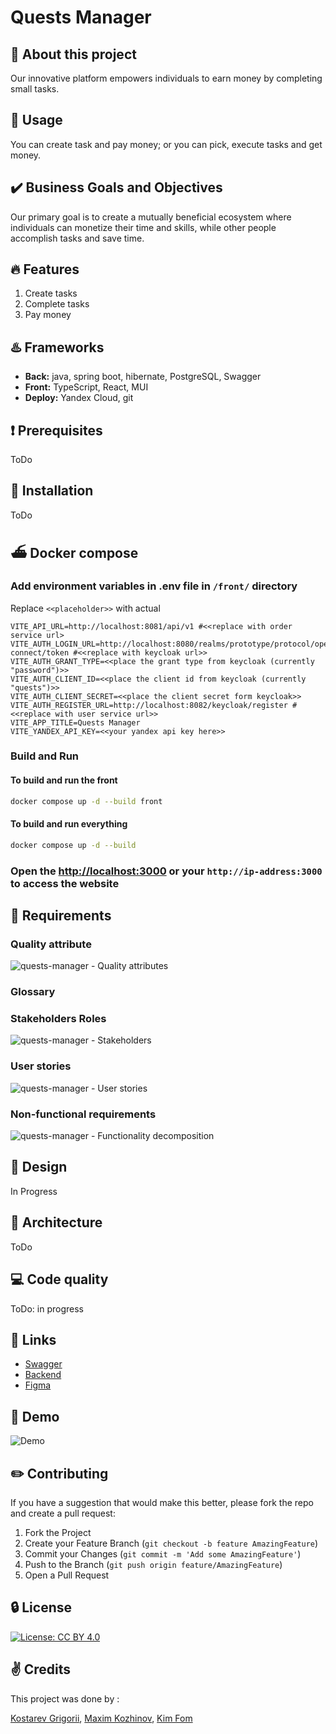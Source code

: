 # Quests Manager

## :wave: About this project

Our innovative platform empowers individuals to earn money by completing small tasks.

## :game_die: Usage

You can create task and pay money; or you can pick, execute tasks and get money.

## :heavy_check_mark: Business Goals and Objectives

Our primary goal is to create a mutually beneficial ecosystem where individuals can monetize their time and skills, while other people accomplish tasks and save time.

## :fire: Features

1. Create tasks
2. Complete tasks
3. Pay money

## :hotsprings: Frameworks

- **Back:** java, spring boot, hibernate, PostgreSQL, Swagger
- **Front:** TypeScript, React, MUI
- **Deploy:** Yandex Cloud, git

## :heavy_exclamation_mark: Prerequisites

ToDo

## :wrench: Installation

ToDo

## :ferry: Docker compose

### Add environment variables in .env file in `/front/` directory

Replace `<<placeholder>>` with actual

```env
VITE_API_URL=http://localhost:8081/api/v1 #<<replace with order service url>
VITE_AUTH_LOGIN_URL=http://localhost:8080/realms/prototype/protocol/openid-connect/token #<<replace with keycloak url>>
VITE_AUTH_GRANT_TYPE=<<place the grant type from keycloak (currently "password")>>
VITE_AUTH_CLIENT_ID=<<place the client id from keycloak (currently "quests")>>
VITE_AUTH_CLIENT_SECRET=<<place the client secret form keycloak>>
VITE_AUTH_REGISTER_URL=http://localhost:8082/keycloak/register #<<replace with user service url>>
VITE_APP_TITLE=Quests Manager
VITE_YANDEX_API_KEY=<<your yandex api key here>>
```

### Build and Run

#### To build and run the front

```bash
docker compose up -d --build front
```

#### To build and run everything

```bash
docker compose up -d --build
```

### Open the [http://localhost:3000](http://localhost:3000) or your `http://ip-address:3000` to access the website

## :bookmark_tabs: Requirements

### Quality attribute

![quests-manager - Quality attributes](https://github.com/Maxkoz777/quests-manager/assets/54961113/08f5af41-65f0-405b-9d15-bddebad4a071)

### Glossary

### Stakeholders Roles

![quests-manager - Stakeholders](https://github.com/Maxkoz777/quests-manager/assets/54961113/8484084e-0f32-4b06-acfb-8d047cbf46a7)

### User stories

![quests-manager - User stories](https://github.com/Maxkoz777/quests-manager/assets/54961113/c59d8c5f-f78b-4d9a-866a-fd93c3110829)

### Non-functional requirements

![quests-manager - Functionality decomposition](https://github.com/Maxkoz777/quests-manager/assets/54961113/8a4495b2-a2ab-4878-a019-9eb3241234a1)

## :art: Design

In Progress

## :hammer: Architecture

ToDo

## :computer: Code quality

ToDo: in progress

## :link: Links

- [Swagger]()
- [Backend]()
- [Figma](https://www.figma.com/file/iJMwEqlGgj2MKRnQxkD9uK/Quests-Web-App-Design-Board?type=design&node-id=0%3A1&mode=design&t=LGLLjfQcIsUiKLlX-1)

## :movie_camera: Demo

![Demo]()

## :pencil2: Contributing

If you have a suggestion that would make this better, please fork the repo and create a pull request:

1. Fork the Project
2. Create your Feature Branch (`git checkout -b feature AmazingFeature`)
3. Commit your Changes (`git commit -m 'Add some AmazingFeature'`)
4. Push to the Branch (`git push origin feature/AmazingFeature`)
5. Open a Pull Request

## :lock: License

[![License: CC BY 4.0](https://img.shields.io/badge/License-CC_BY_4.0-lightgrey.svg)](https://creativecommons.org/licenses/by/4.0/)

## :v: Credits

This project was done by :

[Kostarev Grigorii](https://github.com/none-word), [Maxim Kozhinov](https://github.com/Maxkoz777), [Kim Fom](https://github.com/kimfom01)
